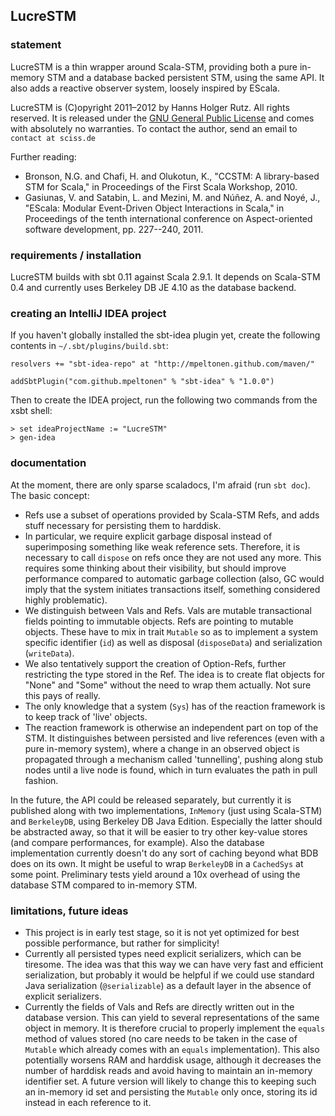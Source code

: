 ## LucreSTM

### statement

LucreSTM is a thin wrapper around Scala-STM, providing both a pure in-memory STM and a database backed persistent STM, using the same API. It also adds a reactive observer system, loosely inspired by EScala.

LucreSTM is (C)opyright 2011&ndash;2012 by Hanns Holger Rutz. All rights reserved. It is released under the [GNU General Public License](https://raw.github.com/Sciss/LucreSTM/master/licenses/LucreSTM-License.txt) and comes with absolutely no warranties. To contact the author, send an email to `contact at sciss.de`

Further reading:

 - Bronson, N.G. and Chafi, H. and Olukotun, K., "CCSTM: A library-based STM for Scala," in Proceedings of the First Scala Workshop, 2010.
 - Gasiunas, V. and Satabin, L. and Mezini, M. and Núñez, A. and Noyé, J., "EScala: Modular Event-Driven Object Interactions in Scala," in Proceedings of the tenth international conference on Aspect-oriented software development, pp. 227--240, 2011.

### requirements / installation

LucreSTM builds with sbt 0.11 against Scala 2.9.1. It depends on Scala-STM 0.4 and currently uses Berkeley DB JE 4.10 as the database backend.

### creating an IntelliJ IDEA project

If you haven't globally installed the sbt-idea plugin yet, create the following contents in `~/.sbt/plugins/build.sbt`:

    resolvers += "sbt-idea-repo" at "http://mpeltonen.github.com/maven/"
    
    addSbtPlugin("com.github.mpeltonen" % "sbt-idea" % "1.0.0")

Then to create the IDEA project, run the following two commands from the xsbt shell:

    > set ideaProjectName := "LucreSTM"
    > gen-idea

### documentation

At the moment, there are only sparse scaladocs, I'm afraid (run `sbt doc`). The basic concept:

 - Refs use a subset of operations provided by Scala-STM Refs, and adds stuff necessary for persisting them to harddisk.
 - In particular, we require explicit garbage disposal instead of superimposing something like weak reference sets. Therefore, it is necessary to call `dispose` on refs once they are not used any more. This requires some thinking about their visibility, but should improve performance compared to automatic garbage collection (also, GC would imply that the system initiates transactions itself, something considered highly problematic).
 - We distinguish between Vals and Refs. Vals are mutable transactional fields pointing to immutable objects. Refs are pointing to mutable objects. These have to mix in trait `Mutable` so as to implement a system specific identifier (`id`) as well as disposal (`disposeData`) and serialization (`writeData`).
 - We also tentatively support the creation of Option-Refs, further restricting the type stored in the Ref. The idea is to create flat objects for "None" and "Some" without the need to wrap them actually. Not sure this pays of really.
 - The only knowledge that a system (`Sys`) has of the reaction framework is to keep track of 'live' objects.
 - The reaction framework is otherwise an independent part on top of the STM. It distinguishes between persisted and live references (even with a pure in-memory system), where a change in an observed object is propagated through a mechanism called 'tunnelling', pushing along stub nodes until a live node is found, which in turn evaluates the path in pull fashion.

In the future, the API could be released separately, but currently it is published along with two implementations, `InMemory` (just using Scala-STM) and `BerkeleyDB`, using Berkeley DB Java Edition. Especially the latter should be abstracted away, so that it will be easier to try other key-value stores (and compare performances, for example). Also the database implementation currently doesn't do any sort of caching beyond what BDB does on its own. It might be useful to wrap `BerkeleyDB` in a `CachedSys` at some point. Preliminary tests yield around a 10x overhead of using the database STM compared to in-memory STM.

### limitations, future ideas

 - This project is in early test stage, so it is not yet optimized for best possible performance, but rather for simplicity!
 - Currently all persisted types need explicit serializers, which can be tiresome. The idea was that this way we can have very fast and efficient serialization, but probably it would be helpful if we could use standard Java serialization (`@serializable`) as a default layer in the absence of explicit serializers.
 - Currently the fields of Vals and Refs are directly written out in the database version. This can yield to several representations of the same object in memory. It is therefore crucial to properly implement the `equals` method of values stored (no care needs to be taken in the case of `Mutable` which already comes with an `equals` implementation). This also potentially worsens RAM and harddisk usage, although it decreases the number of harddisk reads and avoid having to maintain an in-memory identifier set. A future version will likely to change this to keeping such an in-memory id set and persisting the `Mutable` only once, storing its id instead in each reference to it.
